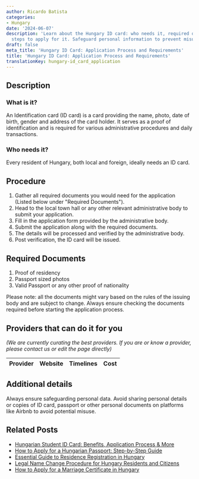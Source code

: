 ```yaml
---
author: Ricardo Batista
categories:
- Hungary
date: '2024-06-07'
description: 'Learn about the Hungary ID card: who needs it, required documents, and
  steps to apply for it. Safeguard personal information to prevent misuse.'
draft: false
meta_title: 'Hungary ID Card: Application Process and Requirements'
title: 'Hungary ID Card: Application Process and Requirements'
translationKey: hungary-id_card_application
---
```


## Description
### What is it?
An Identification card (ID card) is a card providing the name, photo, date of birth, gender and address of the card holder. It serves as a proof of identification and is required for various administrative procedures and daily transactions.

### Who needs it?
Every resident of Hungary, both local and foreign, ideally needs an ID card. 

## Procedure
1. Gather all required documents you would need for the application (Listed below under "Required Documents").
2. Head to the local town hall or any other relevant administrative body to submit your application.
3. Fill in the application form provided by the administrative body.
4. Submit the application along with the required documents.
5. The details will be processed and verified by the administrative body.
6. Post verification, the ID card will be issued.

## Required Documents
1. Proof of residency
2. Passport sized photos
3. Valid Passport or any other proof of nationality

Please note: all the documents might vary based on the rules of the issuing body and are subject to change. Always ensure checking the documents required before starting the application process.

## Providers that can do it for you

_(We are currently curating the best providers. If you are or know a provider, please contact us or edit the page directly)_

| Provider        |     Website     |     Timelines    |       Cost      |
| :-------------: | :-------------: |  :-------------: | :-------------: |

## Additional details
Always ensure safeguarding personal data. Avoid sharing personal details or copies of ID card, passport or other personal documents on platforms like Airbnb to avoid potential misuse.
## Related Posts

- [Hungarian Student ID Card: Benefits, Application Process & More](https://tramitit.com/guides/hungary/student_id_application/)
- [How to Apply for a Hungarian Passport: Step-by-Step Guide](https://tramitit.com/guides/hungary/passport_application/)
- [Essential Guide to Residence Registration in Hungary](https://tramitit.com/guides/hungary/residence_registration/)
- [Legal Name Change Procedure for Hungary Residents and Citizens](https://tramitit.com/guides/hungary/name_change_registration/)
- [How to Apply for a Marriage Certificate in Hungary](https://tramitit.com/guides/hungary/marriage_certificate_application/)